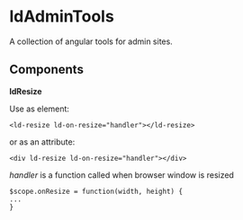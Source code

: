 ldAdminTools
============

A collection of angular tools for admin sites.

Components
----------
**ldResize**

Use as element:
```
<ld-resize ld-on-resize="handler"></ld-resize>
```
or as an attribute:
```
<div ld-resize ld-on-resize="handler"></div>
```
*handler* is a function called when browser window is resized
```
$scope.onResize = function(width, height) {
...
}
```
